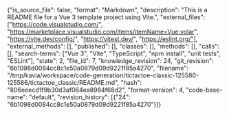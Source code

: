 {"is_source_file": false, "format": "Markdown", "description": "This is a README file for a Vue 3 template project using Vite.", "external_files": ["https://code.visualstudio.com/", "https://marketplace.visualstudio.com/items/itemName=Vue.volar", "https://vite.dev/config/", "https://vitest.dev/", "https://eslint.org/"], "external_methods": [], "published": [], "classes": [], "methods": [], "calls": [], "search-terms": ["Vue 3", "Vite", "TypeScript", "npm install", "unit tests", "ESLint"], "state": 2, "file_id": 7, "knowledge_revision": 24, "git_revision": "6b1098d0084cc8c1e50a0879d09d9221f85a4270", "filename": "/tmp/kavia/workspace/code-generation/tictactoe-classic-125580-125586/tictactoe_classic/README.md", "hash": "806eeecd1f9b30d3af064ea8984f68d2", "format-version": 4, "code-base-name": "default", "revision_history": [{"24": "6b1098d0084cc8c1e50a0879d09d9221f85a4270"}]}
